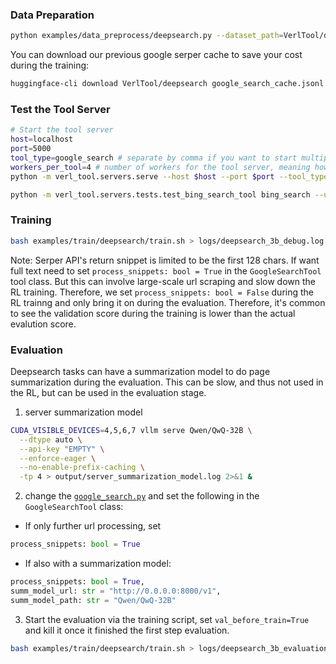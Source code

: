 ### Data Preparation
```bash
python examples/data_preprocess/deepsearch.py --dataset_path=VerlTool/deepsearch
```

You can download our previous google serper cache to save your cost during the training:
```bash
huggingface-cli download VerlTool/deepsearch google_search_cache.jsonl --local-dir ~/.verl_cache --repo-type dataset
```

### Test the Tool Server
```bash
# Start the tool server
host=localhost
port=5000
tool_type=google_search # separate by comma if you want to start multiple tool servers
workers_per_tool=4 # number of workers for the tool server, meaning how many threads will be used to handle a single tool request with multiple trajectories
python -m verl_tool.servers.serve --host $host --port $port --tool_type $tool_type --workers_per_tool $workers_per_tool & # run in background
```
```bash
python -m verl_tool.servers.tests.test_bing_search_tool bing_search --url=http://localhost:5000/get_observation
```
### Training
```bash
bash examples/train/deepsearch/train.sh > logs/deepsearch_3b_debug.log 2>&1 &
```

Note: Serper API's return snippet is limited to be the first 128 chars. If want full text need to set `process_snippets: bool = True` in the `GoogleSearchTool` tool class. But this can involve large-scale url scraping and slow down the RL training. Therefore, we set `process_snippets: bool = False` during the RL trainng and only bring it on during the evaluation. Therefore, it's common to see the validation score during the training is lower than the actual evalution score.

### Evaluation
Deepsearch tasks can have a summarization model to do page summarization during the evaluation. This can be slow, and thus not used in the RL, but can be used in the evaluation stage.

1. server summarization model
```bash
CUDA_VISIBLE_DEVICES=4,5,6,7 vllm serve Qwen/QwQ-32B \
  --dtype auto \
  --api-key "EMPTY" \
  --enforce-eager \
  --no-enable-prefix-caching \
  -tp 4 > output/server_summarization_model.log 2>&1 &

```

2. change the [`google_search.py`](../../../verl_tool/servers/tools/google_search.py) and set the following in the `GoogleSearchTool` class:

- If only further url processing, set 
```python
process_snippets: bool = True
```
- If also with a summarization model:
```python
process_snippets: bool = True,
summ_model_url: str = "http://0.0.0.0:8000/v1",
summ_model_path: str = "Qwen/QwQ-32B"
```
3. Start the evaluation via the training script, set `val_before_train=True` and kill it once it finished the first step evaluation.
```bash
bash examples/train/deepsearch/train.sh > logs/deepsearch_3b_evaluation.log 2>&1 &
```



